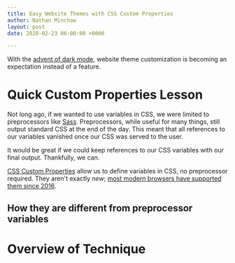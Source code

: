 ```yaml
---
title: Easy Website Themes with CSS Custom Properties
author: Nathan Minchow
layout: post
date: 2020-02-23 06:00:00 +0000

---
```

With the [advent of dark mode](https://mashable.com/article/dark-mode-apps-instagram-google-chrome-apple-ios13/), website theme customization is becoming an expectation instead of a feature. 

# Quick Custom Properties Lesson

Not long ago, if we wanted to use variables in CSS, we were limited to preprocessors like [Sass](https://sass-lang.com). Preprocessors, while useful for many things, still output standard CSS at the end of the day. This meant that all references to our variables vanished once our CSS was served to the user.

It would be great if we could keep references to our CSS variables with our final output. Thankfully, we can.

[CSS Custom Properties](https://developer.mozilla.org/en-US/docs/Web/CSS/--*) allow us to define variables in CSS, no preprocessor required. They aren't exactly _new_; [most modern browsers have supported them since 2016](https://caniuse.com/#feat=css-variables).

## How they are different from preprocessor variables

# Overview of Technique